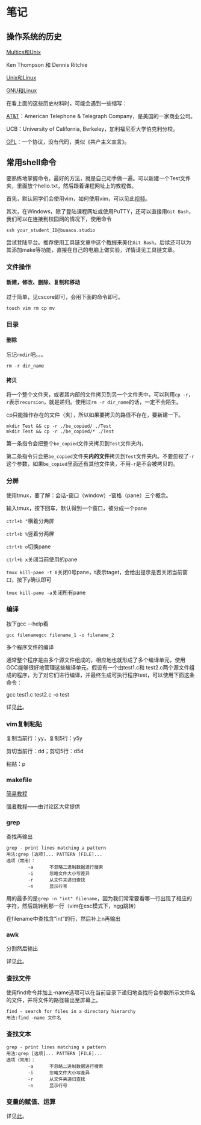 # 笔记

## 操作系统的历史

[Multics和Unix](https://zhuanlan.zhihu.com/p/38592828)

Ken Thompson 和 Dennis Ritchie

[Unix和Linux](http://c.biancheng.net/view/707.html)

[GNU和Linux](https://www.zhihu.com/question/319783573/answer/656033035)

在看上面的这些历史材料时，可能会遇到一些缩写：

[AT&T](https://baike.baidu.com/item/%E7%BE%8E%E5%9B%BD%E7%94%B5%E8%AF%9D%E7%94%B5%E6%8A%A5%E5%85%AC%E5%8F%B8/3454291?)：American Telephone & Telegraph Company，是美国的一家商业公司。

UCB：University of California, Berkeley，加利福尼亚大学伯克利分校。

[GPL](https://blog.51cto.com/itomc/45433?)：一个协议，没有代码，类似《共产主义宣言》。

## 常用shell命令

要熟练地掌握命令，最好的方法，就是自己动手做一遍。可以新建一个Test文件夹，里面放个hello.txt，然后跟着课程网址上的教程做。

首先，默认同学们会使用vim，如何使用vim，可以见此[视频](https://www.bilibili.com/video/BV1Yt411X7mu)。

其次，在Windows，除了登陆课程网址或使用PuTTY，还可以直接用`Git Bash`，我们可以在连接到校园网的情况下，使用命令

```
ssh your_student_ID@buaaos.studio
```

尝试登陆平台。推荐使用工具链文章中这个[教程](https://blog.csdn.net/qq_46359697/article/details/107756317)来美化`Git Bash`。后续还可以为其添加make等功能，直接在自己的电脑上做实验，详情请见工具链文章。

### 文件操作

#### 新建，修改、删除、复制和移动

过于简单，见cscore即可，会用下面的命令即可。

```
touch vim rm cp mv
```

### 目录

#### 删除

忘记`rmdir`吧。。。

```
rm -r dir_name
```

#### 拷贝

将一个整个文件夹，或者其内部的文件拷贝到另一个文件夹中，可以利用`cp -r`，`r`表示`recursion`，就是递归。使用过`rm -r dir_name`的话，一定不会陌生。

cp只能操作存在的文件（夹），所以如果要拷贝的路径不存在，要新建一下。

```
mkdir Test && cp -r ./be_copied/ ./Test
mkdir Test && cp -r ./be_copied/* ./Test
```

第一条指令会把整个`be_copied`文件夹拷贝到`Test`文件夹内，

第二条指令只会把`be_copied`文件夹**内的文件**拷贝到`Test`文件夹内。不要忽视了`-r`这个参数，如果`be_copied`里面还有其他文件夹，不用`-r`是不会被拷贝的。

### 分屏

使用tmux，要了解：会话-窗口（window）-窗格（pane）三个概念。

输入tmux，按下回车，默认得到一个窗口，被分成一个pane

`ctrl+b "`横着分两屏

`ctrl+b %`竖着分两屏

`ctrl+b o`切换pane

`ctrl+b x`关闭当前使用的pane

`tmux kill-pane -t 0`关闭0号pane，t表示taget，会给出提示是否关闭当前窗口，按下y确认即可

`tmux kill-pane -a`关闭所有pane

### 编译

按下gcc --help看

```
gcc filenamegcc filename_1 -o filename_2
```

多个程序文件的编译

通常整个程序是由多个源文件组成的，相应地也就形成了多个编译单元，使用GCC能够很好地管理这些编译单元。假设有一个由test1.c和 test2.c两个源文件组成的程序，为了对它们进行编译，并最终生成可执行程序test，可以使用下面这条命令：

gcc test1.c test2.c -o test

详见[此](https://www.cnblogs.com/ggjucheng/archive/2011/12/14/2287738.html)。

### vim复制粘贴

复制当前行：yy，复制5行：y5y

剪切当前行：dd；剪切5行：d5d

粘贴：p

### makefile

[简易教程](https://www.bilibili.com/video/BV1Mx411m7fm)

[强者教程](https://seisman.github.io/how-to-write-makefile/introduction.html)——由讨论区大佬提供

### grep

查找再输出

```
grep - print lines matching a pattern
用法:grep [选项]... PATTERN [FILE]...
选项（常用）：
        -a      不忽略二进制数据进行搜索
        -i      忽略文件大小写差异
        -r      从文件夹递归查找
        -n      显示行号
```

用的最多的是`grep -n "int" filename`，因为我们常常要看哪一行出现了相应的字符，然后跳转到那一行（vim在esc模式下，ngg跳转）

在filename中查找含“int”的行，然后补上n再输出

### awk

分割然后输出

详见[此](https://blog.51cto.com/bubble/1179036)。

### 查找文件

使用find命令并加上-name选项可以在当前目录下递归地查找符合参数所示文件名的文件，并将文件的路径输出至屏幕上。

```
find - search for files in a directory hierarchy
用法:find -name 文件名
```

### 查找文本

```
grep - print lines matching a pattern
用法:grep [选项]... PATTERN [FILE]...
选项（常用）：
        -a      不忽略二进制数据进行搜索
        -i      忽略文件大小写差异
        -r      从文件夹递归查找
        -n      显示行号
```

### 变量的赋值、运算

详见[此](https://www.cnblogs.com/hjnzs/p/12218467.html)。
